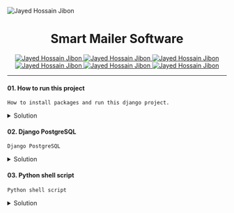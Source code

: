 
<img
src='https://www.opportunehr.com/HRMS-blogs/wp-content/uploads/2022/05/hrms1.png'
alt='Jayed Hossain Jibon'
/>
<h1 align="center" id='header'>Smart Mailer Software</h1>
<div align="center">
<!-- Gmail Account -->
<a href="mailto:jayed.swe@gmail.com">
<img src='https://img.shields.io/badge/Gmail-D14836?style=for-the-badge&logo=gmail&logoColor=white'
alt='Jayed Hossain Jibon'
/>
</a>
<a href="tel:+8801987132107">
<img
src='https://img.shields.io/badge/WhatsApp-25D366?style=for-the-badge&logo=whatsapp&logoColor=white'
alt='Jayed Hossain Jibon'
/>
<a href="#" target="_blank">
<img
src='https://img.shields.io/badge/website-000000?style=for-the-badge&logo=About.me&logoColor=white'
alt='Jayed Hossain Jibon'
/>
</a>
<a href="https://www.facebook.com/jibon969" target="_blank">
<img
src='https://img.shields.io/badge/Facebook-1877F2?style=for-the-badge&logo=facebook&logoColor=white'
alt='Jayed Hossain Jibon'
/>

<a href="https://www.linkedin.com/in/jibon969/" target="_blank">
<img
src='https://img.shields.io/badge/LinkedIn-0077B5?style=for-the-badge&logo=linkedin&logoColor=white'
alt='Jayed Hossain Jibon'
/>
</a>
<a href="https://github.com/jibon969" target="_blank">
<img
src='https://img.shields.io/badge/GitHub-100000?style=for-the-badge&logo=github&logoColor=white'
alt='Jayed Hossain Jibon'
/>
</a>
</div>

<hr/>


#### 01. How to run this project 

```
How to install packages and run this django project.
```
<details>
<summary style="cursor:pointer">Solution</summary>

```py
# Step 1 : Create virtualenv 

# For Mac
python3 -m venv venv
source venv/bin/activate

# For windows
venv\Scripts\activate

# Step 2 : Clone project
git clone https://github.com/belasea/smart_mailer
cd smart_mailer


# Step 3 : Install Packages
pip install -r requirements.txt

# Step 4 : Run this project
python manage.py runserver

# Step 5 : makemigrations
python manage.py makemigrations
```
</details>

#### 02. Django PostgreSQL

```
Django PostgreSQL
```
<details>
<summary style="cursor:pointer">Solution</summary>

```py
# create database local_db
postgres=# create database local_db;
CREATE DATABASE
postgres=# \l

# Connect DB
postgres=# \c local_db;
You are now connected to database "local_db" as user "postgres".
# Show relations
local_db=# \d

# Django Settings.py 
DATABASES = {
   'default': {
       'ENGINE': 'django.db.backends.postgresql',
       'NAME': 'local_db',
       'USER': 'postgres',
       'PASSWORD': 'root',
       'HOST': '127.0.0.1',
       'PORT': '5432',
   }
}
```
</details>



#### 03. Python shell script

```
Python shell script
```
<details>
<summary style="cursor:pointer">Solution</summary>

```py
# Create the setup.sh file using echo

echo @echo off > setup.sh

# Step 2: Open file using nano setup.sh

nano setup.sh

ctrl + x and Y then Enter

# Step 3: Make the script executable:

chmod +x setup.sh

# Step 4: Execute the script:

./setup.sh

```
</details>